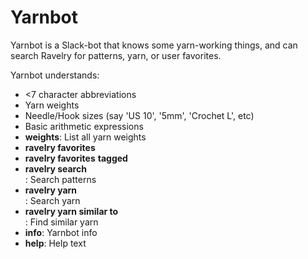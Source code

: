 Yarnbot
=======

Yarnbot is a Slack-bot that knows some yarn-working things, and can search
Ravelry for patterns, yarn, or user favorites.


Yarnbot understands:
 * <7 character abbreviations
 * Yarn weights
 * Needle/Hook sizes (say 'US 10', '5mm', 'Crochet L', etc)
 * Basic arithmetic expressions
 * **weights**: List all yarn weights
 * **ravelry favorites** <Ravelry Username>
 * **ravelry favorites** <Ravelry Username> **tagged** <tag>
 * **ravelry search** <search terms>: Search patterns
 * **ravelry yarn** <search terms>: Search yarn
 * **ravelry yarn similar to** <search terms>: Find similar yarn
 * **info**: Yarnbot info
 * **help**: Help text

